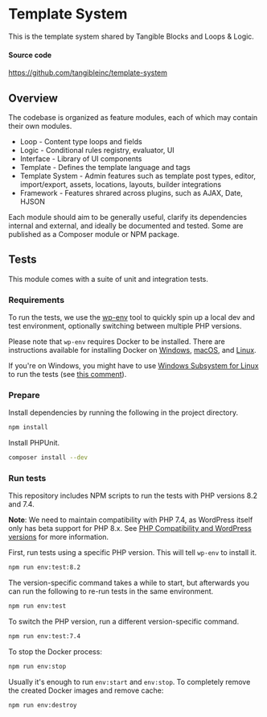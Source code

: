 # Template System

This is the template system shared by Tangible Blocks and Loops & Logic.

#### Source code

https://github.com/tangibleinc/template-system

## Overview

The codebase is organized as feature modules, each of which may contain their own modules.

- Loop - Content type loops and fields
- Logic - Conditional rules registry, evaluator, UI
- Interface - Library of UI components
- Template - Defines the template language and tags
- Template System - Admin features such as template post types, editor, import/export, assets, locations, layouts, builder integrations
- Framework - Features shrared across plugins, such as AJAX, Date, HJSON

Each module should aim to be generally useful, clarify its dependencies internal and external, and ideally be documented and tested. Some are published as a Composer module or NPM package.

## Tests

This module comes with a suite of unit and integration tests.

### Requirements

To run the tests, we use the [wp-env](https://developer.wordpress.org/block-editor/reference-guides/packages/packages-env/) tool to quickly spin up a local dev and test environment, optionally switching between multiple PHP versions.

Please note that `wp-env` requires Docker to be installed. There are instructions available for installing Docker on [Windows](https://docs.docker.com/desktop/install/windows-install/), [macOS](https://docs.docker.com/desktop/install/mac-install/), and [Linux](https://docs.docker.com/desktop/install/linux-install/).

If you're on Windows, you might have to use [Windows Subsystem for Linux](https://learn.microsoft.com/en-us/windows/wsl/install) to run the tests (see [this comment](https://bitbucket.org/tangibleinc/tangible-fields-module/pull-requests/30#comment-389568162)).

### Prepare

Install dependencies by running the following in the project directory. 

```sh
npm install
```

Install PHPUnit.

```sh
composer install --dev
```

### Run tests

This repository includes NPM scripts to run the tests with PHP versions 8.2 and 7.4.

**Note**: We need to maintain compatibility with PHP 7.4, as WordPress itself only has beta support for PHP 8.x. See [PHP Compatibility and WordPress versions](https://make.wordpress.org/core/handbook/references/php-compatibility-and-wordpress-versions/) for more information.

First, run tests using a specific PHP version. This will tell `wp-env` to install it.

```sh
npm run env:test:8.2
```

The version-specific command takes a while to start, but afterwards you can run the following to re-run tests in the same environment.

```sh
npm run env:test
```

To switch the PHP version, run a different version-specific command.

```sh
npm run env:test:7.4
```

To stop the Docker process:

```sh
npm run env:stop
```

Usually it's enough to run `env:start` and `env:stop`. To completely remove the created Docker images and remove cache:

```sh
npm run env:destroy
```


